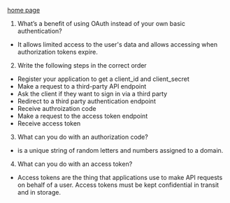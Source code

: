 [home page](https://henok-6411.github.io/reading-notes)

1. What’s a benefit of using OAuth instead of your own basic authentication?

* It allows limited access to the user's data and allows accessing when authorization tokens expire.

2. Write the following steps in the correct order

- Register your application to get a client_id and client_secret
- Make a request to a third-party API endpoint
- Ask the client if they want to sign in via a third party
- Redirect to a third party authentication endpoint
- Receive authroization code
- Make a request to the access token endpoint
- Receive access token

3. What can you do with an authorization code?

* is a unique string of random letters and numbers assigned to a domain.

4. What can you do with an access token?

* Access tokens are the thing that applications use to make API requests on behalf of a user. Access tokens must be kept confidential in transit and in storage.

